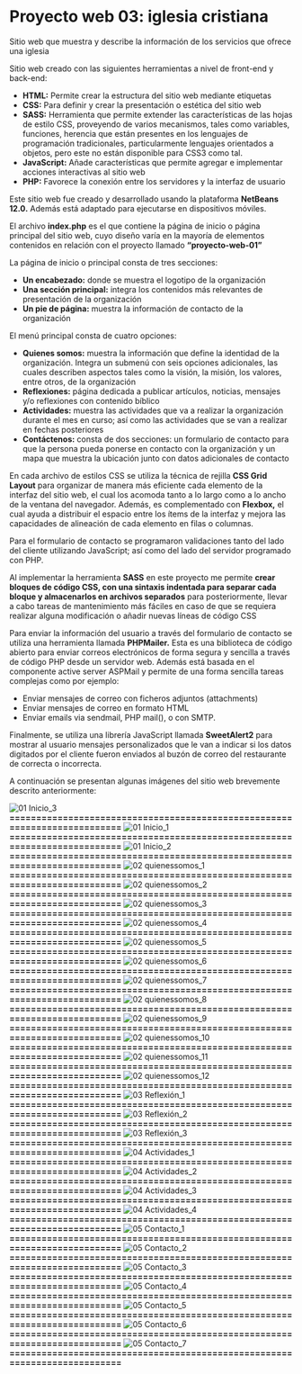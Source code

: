 # Proyecto web 03: iglesia cristiana

Sitio web que muestra y describe la información de los servicios que ofrece una iglesia

Sitio web creado con las siguientes herramientas a nivel de front-end y back-end:

- **HTML:**	Permite crear la estructura del sitio web mediante etiquetas
- **CSS:**	Para definir y crear la presentación o estética del sitio web
- **SASS:**	Herramienta que permite extender las características de las hojas de estilo CSS, proveyendo de varios mecanismos, tales como variables, funciones, herencia que están presentes en los lenguajes de programación tradicionales, particularmente lenguajes orientados a objetos, pero este no están disponible para CSS3 como tal.
- **JavaScript:**	Añade características que permite agregar e implementar acciones interactivas al sitio web
- **PHP:**	Favorece la conexión entre los servidores y la interfaz de usuario

Este sitio web fue creado y desarrollado usando la plataforma **NetBeans 12.0.** Además está adaptado para ejecutarse en dispositivos móviles.

El archivo **index.php** es el que contiene la página de inicio o página principal del sitio web, cuyo diseño varía en la mayoría de elementos contenidos en relación con el proyecto llamado **“proyecto-web-01”**

La página de inicio o principal consta de tres secciones: 
- **Un encabezado:**	donde se muestra el logotipo de la organización
- **Una sección principal:**	integra los contenidos más relevantes de presentación de la organización 
- **Un pie de página:** 	muestra la información de contacto de la organización

El menú principal consta de cuatro opciones: 
- **Quienes somos:**	muestra la información que define la identidad de la organización. Integra un submenú con seis opciones adicionales, las cuales describen aspectos tales como la visión, la misión, los valores, entre otros, de la organización
- **Reflexiones:**	página dedicada a publicar artículos, noticias, mensajes y/o reflexiones con contenido bíblico
- **Actividades:**	muestra las actividades que va a realizar la organización durante el mes en curso; así como las actividades que se van a realizar en fechas posteriores 
- **Contáctenos:**	consta de dos secciones: un formulario de contacto para que la persona pueda ponerse en contacto con la organización y un mapa que muestra la ubicación junto con datos adicionales de contacto

En cada archivo de estilos CSS se utiliza la técnica de rejilla **CSS Grid Layout** para organizar de manera más eficiente cada elemento de la interfaz del sitio web, el cual los acomoda tanto a lo largo como a lo ancho de la ventana del navegador. Además, es complementado con **Flexbox,** el cual ayuda a distribuir el espacio entre los ítems de la interfaz y mejora las capacidades de alineación de cada elemento en filas o columnas.

Para el formulario de contacto se programaron validaciones tanto del lado del cliente utilizando JavaScript; así como del lado del servidor programado con PHP.

Al implementar la herramienta **SASS** en este proyecto me permite **crear bloques de código CSS, con una sintaxis indentada para separar cada bloque y almacenarlos en archivos separados** para posteriormente, llevar a cabo tareas de mantenimiento más fáciles en caso de que se requiera realizar alguna modificación o añadir nuevas líneas de código CSS

Para enviar la información del usuario a través del formulario de contacto se utiliza una herramienta  llamada **PHPMailer.** Esta es una biblioteca de código abierto para enviar correos electrónicos de forma segura y sencilla a través de código PHP desde un servidor web. Además está basada en el componente active server ASPMail y permite de una forma sencilla tareas complejas como por ejemplo:
- Enviar mensajes de correo con ficheros adjuntos (attachments) 
- Enviar mensajes de correo en formato HTML 
- Enviar emails via sendmail, PHP mail(), o con SMTP.

Finalmente, se utiliza una librería JavaScript llamada **SweetAlert2** para mostrar al usuario mensajes personalizados que le van a indicar si los datos digitados por el cliente fueron enviados al buzón de correo del restaurante de  correcta o incorrecta.

A continuación se presentan algunas imágenes del sitio web brevemente descrito anteriormente:

![01  Inicio_3](https://github.com/misproyectosweb/proyecto-web-03/assets/98922137/4b72804f-e354-4afe-b913-33330f112a87)
**==========================================================================**
![01  Inicio_1](https://github.com/misproyectosweb/proyecto-web-03/assets/98922137/f3c43b6a-91ab-4564-a1c3-70cb008803a9)
**==========================================================================**
![01  Inicio_2](https://github.com/misproyectosweb/proyecto-web-03/assets/98922137/41262a29-5bd9-4864-a78c-91dd1d6db808)
**==========================================================================**
![02  quienessomos_1](https://github.com/misproyectosweb/proyecto-web-03/assets/98922137/27e5ffe5-cf72-4380-8a0a-1c371e581d67)
**==========================================================================**
![02  quienessomos_2](https://github.com/misproyectosweb/proyecto-web-03/assets/98922137/4591112e-1df7-420d-b85c-5a7736fefda6)
**==========================================================================**
![02  quienessomos_3](https://github.com/misproyectosweb/proyecto-web-03/assets/98922137/a6b8f967-986b-473f-a59b-8e3afd5ba89f)
**==========================================================================**
![02  quienessomos_4](https://github.com/misproyectosweb/proyecto-web-03/assets/98922137/269b0663-67a6-4df6-8017-d759577b395f)
**==========================================================================**
![02  quienessomos_5](https://github.com/misproyectosweb/proyecto-web-03/assets/98922137/f64b13e3-2180-44e1-be8e-0b49e92b3e8e)
**==========================================================================**
![02  quienessomos_6](https://github.com/misproyectosweb/proyecto-web-03/assets/98922137/fa0bc193-42e5-4038-8c30-012fe5b90fa4)
**==========================================================================**
![02  quienessomos_7](https://github.com/misproyectosweb/proyecto-web-03/assets/98922137/fcc05193-fe92-43d0-b353-00a039321295)
**==========================================================================**
![02  quienessomos_8](https://github.com/misproyectosweb/proyecto-web-03/assets/98922137/02855d32-032e-4edf-82ed-db3a0c434b37)
**==========================================================================**
![02  quienessomos_9](https://github.com/misproyectosweb/proyecto-web-03/assets/98922137/4da01e15-b403-4a43-a1e0-e793b205846c)
**==========================================================================**
![02  quienessomos_10](https://github.com/misproyectosweb/proyecto-web-03/assets/98922137/c5028f4a-5779-467c-b6ca-c0a403ad4d9d)
**==========================================================================**
![02  quienessomos_11](https://github.com/misproyectosweb/proyecto-web-03/assets/98922137/a5a9ff9d-bc56-409c-8827-a1919f53807e)
**==========================================================================**
![02  quienessomos_12](https://github.com/misproyectosweb/proyecto-web-03/assets/98922137/814b238d-9bb0-4d60-af00-5810e5061350)
**==========================================================================**
![03  Reflexión_1](https://github.com/misproyectosweb/proyecto-web-03/assets/98922137/3f7e9897-061b-488c-bb0b-01048ed5f30e)
**==========================================================================**
![03  Reflexión_2](https://github.com/misproyectosweb/proyecto-web-03/assets/98922137/81696534-1cad-41b7-99b9-d650fb679d6a)
**==========================================================================**
![03  Reflexión_3](https://github.com/misproyectosweb/proyecto-web-03/assets/98922137/1e868b53-ee69-4cdb-ac9f-cdab13f5e3f7)
**==========================================================================**
![04  Actividades_1](https://github.com/misproyectosweb/proyecto-web-03/assets/98922137/7d3cdb62-adde-4113-9cbe-10de3c0298c0)
**==========================================================================**
![04  Actividades_2](https://github.com/misproyectosweb/proyecto-web-03/assets/98922137/07e09f70-5219-4351-adff-ccbbecdd5ee5)
**==========================================================================**
![04  Actividades_3](https://github.com/misproyectosweb/proyecto-web-03/assets/98922137/715a616f-391c-4ea6-b8f4-897bdaedc3fb)
**==========================================================================**
![04  Actividades_4](https://github.com/misproyectosweb/proyecto-web-03/assets/98922137/6809a176-12e9-4616-b400-1ac739e0503d)
**==========================================================================**
![05  Contacto_1](https://github.com/misproyectosweb/proyecto-web-03/assets/98922137/35e888ad-d3e0-4fd5-8106-7150c7f0c0af)
**==========================================================================**
![05  Contacto_2](https://github.com/misproyectosweb/proyecto-web-03/assets/98922137/38c8fa7f-f814-498e-9e70-49115a7d1851)
**==========================================================================**
![05  Contacto_3](https://github.com/misproyectosweb/proyecto-web-03/assets/98922137/3e42fe3a-0327-4f4a-aa7a-496c4fe55ce5)
**==========================================================================**
![05  Contacto_4](https://github.com/misproyectosweb/proyecto-web-03/assets/98922137/2b9895ea-86b3-45a5-8bec-fa22ae171f32)
**==========================================================================**
![05  Contacto_5](https://github.com/misproyectosweb/proyecto-web-03/assets/98922137/c1474ca9-2738-4e20-85d4-9493425b48f9)
**==========================================================================**
![05  Contacto_6](https://github.com/misproyectosweb/proyecto-web-03/assets/98922137/5d14d421-2c58-4bf9-897a-87f4fbe858d6)
**==========================================================================**
![05  Contacto_7](https://github.com/misproyectosweb/proyecto-web-03/assets/98922137/6796d6cf-da1c-4bd5-828d-b28c76bef3e5)
**==========================================================================**
